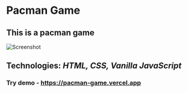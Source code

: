 # Pacman Game
## This is a pacman game
![Screenshot](https://i.ibb.co/2SDP6wM/Untitled.jpg)
## Technologies: *HTML, CSS, Vanilla JavaScript*
### Try demo - https://pacman-game.vercel.app
